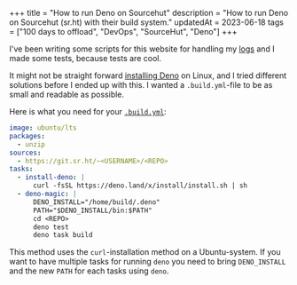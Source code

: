 +++
title = "How to run Deno on Sourcehut"
description = "How to run Deno on Sourcehut (sr.ht) with their build system."
updatedAt = 2023-06-18
tags = ["100 days to offload", "DevOps", "SourceHut", "Deno"]
+++

I've been writing some scripts for this website for handling my [logs][logs] and
I made some tests, because tests are cool.

It might not be straight forward [installing Deno][deno] on Linux, and I tried
different solutions before I ended up with this. I wanted a `.build.yml`-file to
be as small and readable as possible.

Here is what you need for your [`.build.yml`][build-srht]:

```yml
image: ubuntu/lts
packages:
  - unzip
sources:
  - https://git.sr.ht/~<USERNAME>/<REPO>
tasks:
  - install-deno: |
      curl -fsSL https://deno.land/x/install/install.sh | sh
  - deno-magic: |
      DENO_INSTALL="/home/build/.deno"
      PATH="$DENO_INSTALL/bin:$PATH"
      cd <REPO>
      deno test
      deno task build
```

This method uses the `curl`-installation method on a Ubuntu-system. If you want
to have multiple tasks for running `deno` you need to bring `DENO_INSTALL` and
the new `PATH` for each tasks using `deno`.

[logs]: /logs
[deno]: https://deno.land/manual@v1.30.0/getting_started/installation
[build-srht]: https://man.sr.ht/builds.sr.ht/
